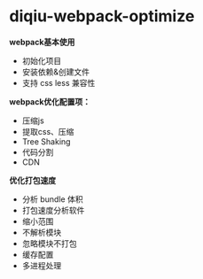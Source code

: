 # diqiu-webpack-optimize

**webpack基本使用**
  - 初始化项目
  - 安装依赖&创建文件
  - 支持 css less 兼容性


**webpack优化配置项：**
  - 压缩js
  - 提取css、压缩
  - Tree Shaking
  - 代码分割
  - CDN

**优化打包速度**
  - 分析 bundle 体积
  - 打包速度分析软件
  - 缩小范围
  - 不解析模块
  - 忽略模块不打包
  - 缓存配置
  - 多进程处理
